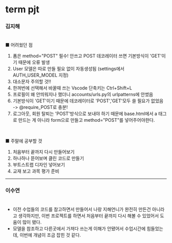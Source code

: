 # term pjt
### 김지해 <br><br>

■ 어려웠던 점 <br>

1. 폼은 method="POST" 필수! 안쓰고 POST 데코레이터 쓰면 기본방식이 'GET'이기 때문에 오류 발생
2. User 모델은 따로 만들 필요 없이 자동생성됨 (settings에서 AUTH_USER_MODEL 지정)
3. 대소문자 주의할 것!!
4. 한꺼번에 선택해서 바꿀때 쓰는 Vscode 단축키는 Ctrl+Shift+L
5. 프로필이 왜 안띄워지나 했더니 accounts/urls.py의 urlpatterns에 안썼음
6. 기본방식이 'GET'이기 때문에 데코레이터로 'POST','GET'모두 쓸 필요가 없었음 -> @require_POST로 충분!
7. 로그아웃, 회원 탈퇴는 'POST'방식으로 보내야 하기 때문에 base.html에서 a 태그로 만드는 게 아니라 form으로 만들고 method="POST"를 넣어주어야한다.
<br>

■ 주말에 공부할 것 <br>

1. 처음부터 끝까지 다시 만들어보기<br>
2. 하나하나 뜯어보며 클린 코드로 만들기 <br>
3. 부트스트랩 디자인 넣어보기 <br>
4. 교재 보고 과목 평가 준비

---
### 이수연 <br><br>

- 이전 수업들의 코드를 참고하면서 만들어서 나랑 지해언니가 완전히 만든건 아니라고 생각하지만, 이번 프로젝트를 하면서 처음부터 끝까지 다시 해볼 수 있었어서 도움이 많이 됐다.
- 모델을 참조하고 다른곳에서 가져다 쓰는게 이해가 안됐어서 수업시간에 힘들었는데, 이번에 개념이 조금 잡힌 것 같다. 
